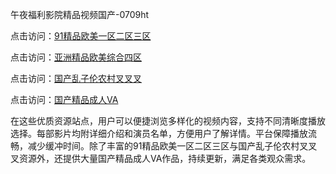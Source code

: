 午夜福利影院精品视频国产-0709ht

点击访问：<a href="https://heiliaowt0d7p.pages.dev">91精品欧美一区二区三区</a>

点击访问：<a href="https://heiliaoga6s9v.pages.dev">亚洲精品欧美综合四区</a>

点击访问：<a href="https://heiliaoow5kzm.pages.dev">国产乱子伦农村叉叉叉</a>

点击访问：<a href="https://heiliao2dmwwy.pages.dev">国产精品成人VA</a>

在这些优质资源站点，用户可以便捷浏览多样化的视频内容，支持不同清晰度播放选择。每部影片均附详细介绍和演员名单，方便用户了解详情。平台保障播放流畅，减少缓冲时间。除了丰富的91精品欧美一区二区三区与国产乱子伦农村叉叉叉资源外，还提供大量国产精品成人VA作品，持续更新，满足各类观众需求。

<span style="display:none;">[Canonical link](https://github.com/song20250709/song4 ）</span>
